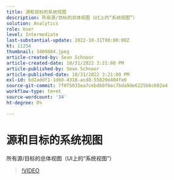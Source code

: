 ```yaml
---
title: 源和目标的系统视图
description: 所有源/目标的总体视图（UI上的“系统视图”）
solution: Analytics
role: User
level: Intermediate
last-substantial-update: 2022-10-31T00:00:00Z
kt: 11254
thumbnail: 3409884.jpeg
article-created-by: Sean Schnoor
article-created-date: 10/31/2022 3:21:00 PM
article-published-by: Sean Schnoor
article-published-date: 10/31/2022 3:21:00 PM
exl-id: bd2addf1-1d60-4318-acd8-55820e404fe0
source-git-commit: 7f0f5035ea7cebd60f6ec7bda9de6225b6c602a4
workflow-type: tm+mt
source-wordcount: '34'
ht-degree: 0%

---
```


# 源和目标的系统视图

所有源/目标的总体视图（UI上的“系统视图”）

>[!VIDEO](https://video.tv.adobe.com/v/3409884/?quality=12&learn=on)
